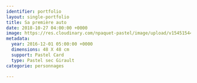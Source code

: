 ```yaml
---
identifier: portfolio
layout: single-portfolio
title: Sa première auto
date: 2018-10-27 04:00:00 +0000
image: https://res.cloudinary.com/npaquet-pastel/image/upload/v1545154432/Jacques-et-sa-premi%C3%A8re-auto-pastel-48-X-48-cm-2016.jpg
metadata:
  year: 2016-12-01 05:00:00 +0000
  dimensions: 48 X 48 cm
  support: Pastel Card
  type: Pastel sec Girault
categorie: personnages

---
```

